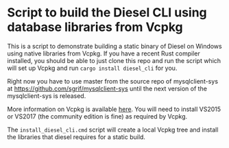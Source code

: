 # Script to build the Diesel CLI using database libraries from Vcpkg

This is a script to demonstrate building a static binary of Diesel on Windows using native libraries from Vcpkg. If you have a recent Rust compiler installed, you should be able to just clone this repo and run the script which will set up Vcpkg and run `cargo install diesel_cli` for you.

Right now you have to use master from the source repo of mysqlclient-sys at https://github.com/sgrif/mysqlclient-sys until the next version of the mysqlclient-sys is released.

More information on Vcpkg is available [here](https://github.com/Microsoft/vcpkg). You will need to install VS2015 or VS2017 (the community edition is fine) as required by Vcpkg.

The `install_diesel_cli.cmd` script will create a local Vcpkg tree and install the libraries that diesel requires for a static build.
